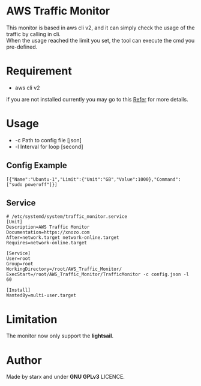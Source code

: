 # AWS Traffic Monitor

This monitor is based in aws cli v2, and it can simply check the usage of the traffic by calling in cli.  
When the usage reached the limit you set, the tool can execute the cmd you pre-defined.

# Requirement

- aws cli v2

if you are not installed currently you may go to
this [Refer](https://docs.aws.amazon.com/cli/latest/userguide/install-cliv2-linux.html) for more details.

# Usage

- -c Path to config file [json]
- -l Interval for loop [second]

## Config Example

```text
[{"Name":"Ubuntu-1","Limit":{"Unit":"GB","Value":1000},"Command":["sudo poweroff"]}]
```

## Service

```
# /etc/systemd/system/traffic_monitor.service
[Unit]
Description=AWS Traffic Monitor
Documentation=https://xnozo.com
After=network.target network-online.target
Requires=network-online.target

[Service]
User=root
Group=root
WorkingDirectory=/root/AWS_Traffic_Monitor/
ExecStart=/root/AWS_Traffic_Monitor/TrafficMonitor -c config.json -l 60

[Install]
WantedBy=multi-user.target
```

# Limitation

The monitor now only support the **lightsail**.

# Author

Made by starx and under **GNU GPLv3** LICENCE.
